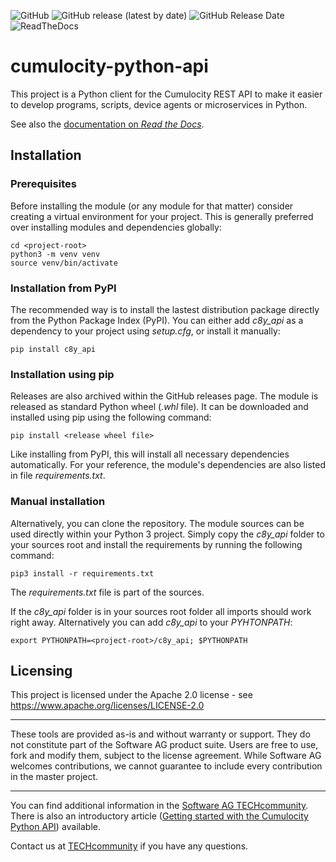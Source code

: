 
![GitHub](https://img.shields.io/github/license/SoftwareAG/cumulocity-python-api)
![GitHub release (latest by date)](https://img.shields.io/github/v/release/SoftwareAG/cumulocity-python-api)
![GitHub Release Date](https://img.shields.io/github/release-date/SoftwareAG/cumulocity-python-api)
![ReadTheDocs](https://img.shields.io/readthedocs/cumulocity-python-api)

# cumulocity-python-api

This project is a Python client for the Cumulocity REST API to make it easier to develop programs, scripts, device agents or microservices in Python.

See also the [documentation on _Read the Docs_](https://cumulocity-python-api.readthedocs.io/).


## Installation

### Prerequisites

Before installing the module (or any module for that matter) consider creating
a virtual environment for your project. This is generally preferred over 
installing modules and dependencies globally:

```shell
cd <project-root>
python3 -m venv venv
source venv/bin/activate
``` 

### Installation from PyPI

The recommended way is to install the lastest distribution package directly from the Python Package Index (PyPI).
You can either add _c8y_api_ as a dependency to your project using _setup.cfg_, or install it manually:

```shell
pip install c8y_api
```

### Installation using pip

Releases are also archived within the GitHub releases page. The module is released as standard Python wheel (_.whl_ file).
It can be downloaded and installed using pip using the following command:

```shell
pip install <release wheel file>
```

Like installing from PyPI, this will install all necessary dependencies automatically.  For your
reference, the module's dependencies are also listed in file _requirements.txt_.
 
### Manual installation

Alternatively, you can clone the repository. The module sources can be used directly within your Python 3 project.
Simply copy the _c8y_api_ folder to your sources root and install the requirements by running the following command:

```shell
pip3 install -r requirements.txt
```

The _requirements.txt_ file is part of the sources.

If the _c8y_api_ folder is in your sources root folder all imports should
work right away. Alternatively you can add _c8y_api_ to your _PYHTONPATH_:

```shell
export PYTHONPATH=<project-root>/c8y_api; $PYTHONPATH
```

## Licensing

This project is licensed under the Apache 2.0 license - see <https://www.apache.org/licenses/LICENSE-2.0>

______________________

These tools are provided as-is and without warranty or support. They do not constitute part of the Software AG product suite. Users are free to use, fork and modify them, subject to the license agreement. While Software AG welcomes contributions, we cannot guarantee to include every contribution in the master project.

______________________

You can find additional information in the [Software AG TECHcommunity](https://tech.forums.softwareag.com/tag/Cumulocity-IoT). There is also an introductory article ([Getting started with the Cumulocity Python API](https://tech.forums.softwareag.com/t/getting-started-with-the-cumulocity-python-api/264700)) available.

Contact us at [TECHcommunity](mailto:technologycommunity@softwareag.com?subject=Github/SoftwareAG) if you have any questions.

